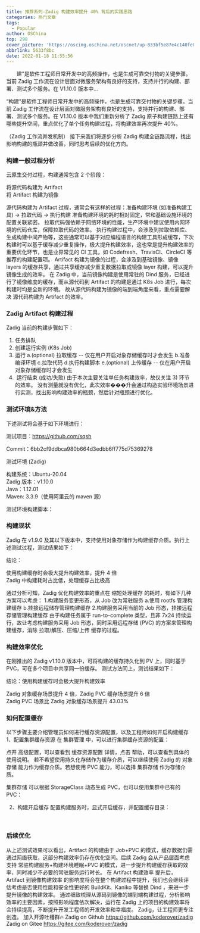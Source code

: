 ```yaml
---
title: 推荐系列-Zadig 构建效率提升 40% 背后的实践思路
categories: 热门文章
tags:
  - Popular
author: OSChina
top: 298
cover_picture: 'https://oscimg.oschina.net/oscnet/up-833bf5e87e4c140fe0ab2362d96c8cc925a.png'
abbrlink: 5633f8bc
date: 2022-01-18 11:55:56
---
```


&emsp;&emsp;建”是软件工程师日常开发中的高频操作，也是生成可靠交付物的关键步骤。当前 Zadig 工作流在设计层面对微服务架构有良好的支持，支持并行的构建、部署、测试多个服务。在 V1.10.0 版本中...
<!-- more -->

                                                                                                                    
“构建”是软件工程师日常开发中的高频操作，也是生成可靠交付物的关键步骤。当前 Zadig 工作流在设计层面对微服务架构有良好的支持，支持并行的构建、部署、测试多个服务。在 V1.10.0 版本中我们重新分析了 Zadig 原子构建链路上还有哪些提升空间，重点优化了单个任务构建过程，将构建效率再次提升 40%。 
 
（Zadig 工作流并发机制） 
接下来我们将逐步分析 Zadig 构建全链路流程，找出影响构建的瓶颈并做改善，同时思考后续的优化方向。 
  
 
### 构建一般过程分析 
云原生交付过程，构建通常包含 2 个阶段： 
 
  将源代码构建为 Artifact  
  将 Artifact 构建为镜像  
 
源代码构建为 Artifact 过程，通常会有这样的过程：准备构建环境 (如准备构建工具) -> 拉取代码 -> 执行构建 
准备构建环境的耗时相对固定，常和基础设施环境的配置关联紧密。 
拉取代码强依赖于网络环境的性能，生产环境中建议使用内网环境的代码仓库，保障拉取代码的效率。 
执行构建过程中，会涉及到拉取依赖库、生成构建中间产物等，这些通常可以基于对应编程语言的构建工具形成缓存，下次构建时可以基于缓存减少重复操作，极大提升构建效率，这也常是提升构建效率的重要优化环节，也是业界常见的 CI 工具，如 Codefresh、TravisCI、CircleCI 等推荐的构建配置项。 
Artifact 构建为镜像的过程，会涉及到基础镜像、镜像 layers 的缓存共享，通过共享缓存减少重复数据拉取或镜像 layer 构建，可以提升镜像生成的效率。 
在 Zadig 中，当前镜像构建是使用常驻的 Dind 服务，已经进行了镜像维度的缓存，而从源代码到 Artifact 的构建是通过 K8s Job 进行，每次构建时均是全新的环境。 
故从源代码构建为镜像的端到端角度来看，重点需要解决 源代码构建为 Artifact 的效率。 
 
### Zadig Artifact 构建过程 
Zadig 当前的构建步骤如下： 
1. 任务排队 
2. 创建运行实例 (K8s Job) 
3. 运行 
a.(optional) 拉取缓存 -- 仅在用户开启对象存储缓存时才会发生 
b.准备编译环境 
c.拉取代码 
d.执行构建脚本 
e.(optional) 上传缓存 -- 仅在用户开启对象存储缓存时才会发生 
4.  运行结束 (成功/失败) 
由于本次主要关注单任务构建效率，故仅关注 3) 环节的效率。 
没有测量就没有优化，此次效率���升会通过构造实验环境场景进行实测，找出影响构建效率的瓶颈，然后针对瓶颈进行优化。 
 
### 测试环境&方法 
下述测试将会基于如下环境进行： 
 
  测试项目：https://github.com/sqsh  
 
 
  Commit：6bb2cf9ddbca980b664d3edbb6ff775d75369278  
 
 
  测试环境 (Zadig)  
 
 
  构建系统：Ubuntu-20.04  
  Zadig 版本：v1.10.0  
  Java：1.12.01  
  Maven: 3.3.9（使用阿里云的 maven 源）  
 
测试环境构建脚本： 
 
 
### 构建现状 
Zadig 在 v1.9.0 及其以下版本中，支持使用对象存储作为构建缓存介质。执行上述测试过程，测试结果如下： 
 
结论： 
 
  使用构建缓存时会极大提升构建效率，提升 4 倍  
  Zadig 中构建耗时占比低，处理缓存占比极高  
 
通过分析可知，Zadig 优化构建效率的重点在 缩短处理缓存 的耗时，有如下几种方案可以考虑： 
1.构建服务变更形态，从 Job 改为常驻服务 
a.使用 rootfs 管理构建缓存 
b.挂接远程储存管理构建缓存 
2.构建服务采用当前的 Job 形态，挂接远程存储管理构建缓存 
由于构建任务属于 run-to-complete 类型，且非 7x24 持续运行，故让考虑构建服务采用 Job 形态，同时采用远程存储 (PVC) 的方案来管理构建缓存，消除 拉取/解压、压缩/上传 缓存的过程。 
 
### 构建效率优化 
在刚推出的 Zadig v1.10.0 版本中，可将构建的缓存持久化到 PV 上，同时基于 PVC，可在多个项目中共享同一份缓存。 
测试方法同上，测试结果如下： 
 
结论：使用构建缓存时会极大提升构建效率 
 
  Zadig 对象缓存场景提升 4 倍，Zadig PVC 缓存场景提升 6 倍  
  Zadig PVC 场景比 Zadig 对象缓存场景提升 43.03%  
 
 
### 如何配置缓存 
以下步骤主要介绍管理员如何进行缓存资源配置，以及工程师如何开启构建缓存 
1、配置集群缓存资源 
在 集群管理 中，可以进行集群缓存资源的配置： 
 
点开 高级配置，可以查看到 缓存资源配置 详情，点击 帮助，可以查看到具体的使用说明。 
若不希望使用持久化存储作为缓存介质，可以继续使用 Zadig 的 对象存储 能力作为缓存介质。若想使用 PVC 能力，可以选择 集群存储 作为存储介质。 
 
集群存储 可以根据 StorageClass 动态生成 PVC，也可以使用集群中已有的 PVC： 
 
 
  
2、构建开启缓存 
配置构建服务时，显式开启缓存，并配置缓存目录： 
 
  
 
### 后续优化 
从上述测试效果可以看出，Artifact 的构建由于 Job+PVC 的模式，缓存数据仍需通过网络获取，这部分构建效率仍存在优化空间。后续 Zadig 会从产品层面考虑支持 常驻构建服务+构建环境睡眠+PVC 的模式，进一步提升构建缓存获取的效率，同时减少不必要的常驻服务运行时长。 
在 Artifact 构建效率 提升后，Artifact 到镜像构建效率 的影响度将会在整个构建过程中提升，我们也会继续评估考虑是否使用性能和安全性更好的 BuildKit、Kaniko 等替换 Dind ，来进一步提升镜像的构建效率。 
通过细致梳理从源码到镜像的端到端构建过程，分析影响效率的主要因素，按照影响程度依次解决，运行在 Zadig 上的项目的构建效率将会持续提高，不断提升开发工程师的开发效率和幸福度。 
Zadig，让工程师更专注创造。 
加入开源吐槽群🔥 
Zadig on Github https://github.com/koderover/zadig 
Zadig on Gitee https://gitee.com/koderover/zadig
                                        